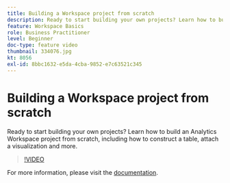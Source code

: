 ```yaml
---
title: Building a Workspace project from scratch
description: Ready to start building your own projects? Learn how to build an Analytics Workspace project from scratch, including how to construct a table, attach a visualization and more.
feature: Workspace Basics
role: Business Practitioner
level: Beginner
doc-type: feature video
thumbnail: 334076.jpg
kt: 8056
exl-id: 8bbc1632-e5da-4cba-9852-e7c63521c345
---
```

# Building a Workspace project from scratch

Ready to start building your own projects? Learn how to build an Analytics Workspace project from scratch, including how to construct a table, attach a visualization and more.

>[!VIDEO](https://video.tv.adobe.com/v/334076/?quality=12&learn=on)

For more information, please visit the [documentation](https://experienceleague.adobe.com/docs/analytics/analyze/analysis-workspace/home.html?lang=en).

